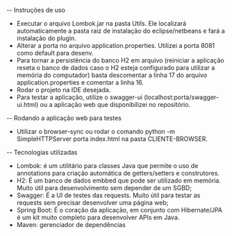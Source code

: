 -- Instruções de uso

- Executar o arquivo Lombok.jar na pasta Utils. Ele localizará automaticamente a pasta raiz de instalação do eclipse/netbeans e fará a instalação do plugin.
- Alterar a porta no arquivo application.properties. Utilizei a porta 8081 como default para desenv.
- Para tornar a persistência do banco H2 em arquivo (reiniciar a aplicação reseta o banco de dados caso o H2 esteja configurado para utilizar a memória do computador) basta descomentar a linha 17 do arquivo application.properties e comentar a linha 16.
- Rodar o projeto na IDE desejada.
- Para testar a aplicação, utilize o swagger-ui (localhost:porta/swagger-ui.html) ou a aplicação web que disponibilizei no repositório.

-- Rodando a aplicação web para testes
- Utilizar o browser-sync ou rodar o comando python -m SimpleHTTPServer porta index.html na pasta CLIENTE-BROWSER.

-- Tecnologias utilizadas

- Lombok: é um utilitário para classes Java que permite o uso de annotations para criação automática de getters/setters e construtores. 
- H2: É um banco de dados embbed que pode ser utilizado em memória. Muito útil para desenvolvimento sem depender de um SGBD;
- Swagger: É a UI de testes das requests. Muito útil para testar as requests sem precisar desenvolver uma página web;
- Spring Boot: É o coração da aplicação, em conjunto com Hibernate/JPA é um kit muito completo para desenvolver APIs em Java.
- Maven: gerenciador de dependências